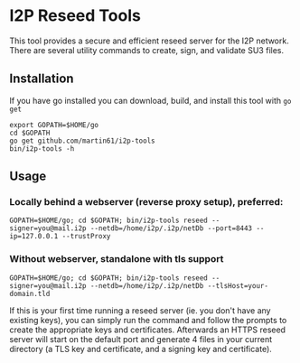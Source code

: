 I2P Reseed Tools
==================

This tool provides a secure and efficient reseed server for the I2P network. There are several utility commands to create, sign, and validate SU3 files.

## Installation

If you have go installed you can download, build, and install this tool with `go get`

```
export GOPATH=$HOME/go
cd $GOPATH
go get github.com/martin61/i2p-tools
bin/i2p-tools -h
```

## Usage

### Locally behind a webserver (reverse proxy setup), preferred:

```
GOPATH=$HOME/go; cd $GOPATH; bin/i2p-tools reseed --signer=you@mail.i2p --netdb=/home/i2p/.i2p/netDb --port=8443 --ip=127.0.0.1 --trustProxy
```

### Without webserver, standalone with tls support

```
GOPATH=$HOME/go; cd $GOPATH; bin/i2p-tools reseed --signer=you@mail.i2p --netdb=/home/i2p/.i2p/netDb --tlsHost=your-domain.tld
```

If this is your first time running a reseed server (ie. you don't have any existing keys), you can simply run the command and follow the prompts to create the appropriate keys and certificates.
Afterwards an HTTPS reseed server will start on the default port and generate 4 files in your current directory (a TLS key and certificate, and a signing key and certificate).
